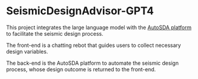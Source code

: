 # SeismicDesignAdvisor-GPT4

This project integrates the large language model with the [AutoSDA platform](https://github.com/GUAN-XINGQUAN/AutoSDAPlatform) to facilitate the seismic design process.

The front-end is a chatting rebot that guides users to collect necessary design variables.

The back-end is the AutoSDA platform to automate the seismic design process, whose design outcome is returned to the front-end.